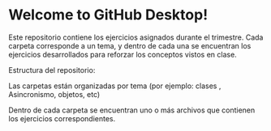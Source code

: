 # Welcome to GitHub Desktop!

Este repositorio contiene los ejercicios asignados durante el trimestre. Cada carpeta corresponde a un tema, y dentro de cada una se encuentran los ejercicios desarrollados para reforzar los conceptos vistos en clase.


Estructura del repositorio:

Las carpetas están organizadas por tema (por ejemplo: clases , Asincronismo, objetos, etc)

Dentro de cada carpeta se encuentran uno o más archivos que contienen los ejercicios correspondientes.